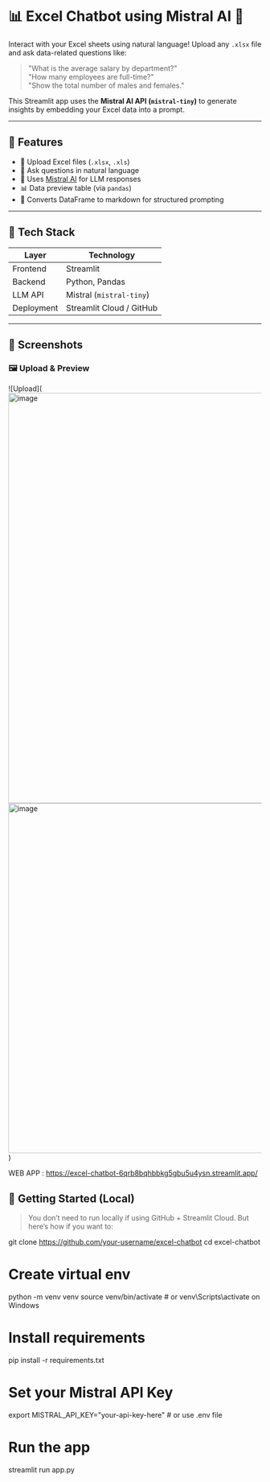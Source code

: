 # 📊 Excel Chatbot using Mistral AI 🚀

Interact with your Excel sheets using natural language! Upload any `.xlsx` file and ask data-related questions like:

> "What is the average salary by department?"  
> "How many employees are full-time?"  
> "Show the total number of males and females."

This Streamlit app uses the **Mistral AI API (`mistral-tiny`)** to generate insights by embedding your Excel data into a prompt.

---

## 🔧 Features

- 📁 Upload Excel files (`.xlsx`, `.xls`)
- 💬 Ask questions in natural language
- 🤖 Uses [Mistral AI](https://docs.mistral.ai/api/) for LLM responses
- 📊 Data preview table (via `pandas`)
- 🧠 Converts DataFrame to markdown for structured prompting

---

## 🧱 Tech Stack

| Layer        | Technology            |
|--------------|------------------------|
| Frontend     | Streamlit              |
| Backend      | Python, Pandas         |
| LLM API      | Mistral (`mistral-tiny`) |
| Deployment   | Streamlit Cloud / GitHub |

---

## 📸 Screenshots

### 🖼️ Upload & Preview
![Upload](
<img width="1450" height="816" alt="image" src="https://github.com/user-attachments/assets/0a1b92aa-46ce-432c-8602-d19340cd3633" />
<img width="1239" height="696" alt="image" src="https://github.com/user-attachments/assets/709698c4-836a-4efb-b7bb-02b508d43dcd" />
)

WEB APP : https://excel-chatbot-6qrb8bqhbbkg5gbu5u4ysn.streamlit.app/

## 🚀 Getting Started (Local)

> You don’t need to run locally if using GitHub + Streamlit Cloud. But here’s how if you want to:

git clone https://github.com/your-username/excel-chatbot
cd excel-chatbot

# Create virtual env
python -m venv venv
source venv/bin/activate  # or venv\Scripts\activate on Windows

# Install requirements
pip install -r requirements.txt

# Set your Mistral API Key
export MISTRAL_API_KEY="your-api-key-here"  # or use .env file

# Run the app
streamlit run app.py


